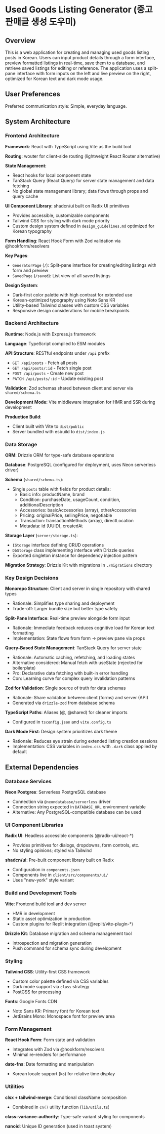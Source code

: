 # Used Goods Listing Generator (중고 판매글 생성 도우미)

## Overview

This is a web application for creating and managing used goods listing posts in Korean. Users can input product details through a form interface, preview formatted listings in real-time, save them to a database, and retrieve saved listings for editing or reference. The application uses a split-pane interface with form inputs on the left and live preview on the right, optimized for Korean text and dark mode usage.

## User Preferences

Preferred communication style: Simple, everyday language.

## System Architecture

### Frontend Architecture

**Framework**: React with TypeScript using Vite as the build tool

**Routing**: wouter for client-side routing (lightweight React Router alternative)

**State Management**: 
- React hooks for local component state
- TanStack Query (React Query) for server state management and data fetching
- No global state management library; data flows through props and query cache

**UI Component Library**: shadcn/ui built on Radix UI primitives
- Provides accessible, customizable components
- Tailwind CSS for styling with dark mode priority
- Custom design system defined in `design_guidelines.md` optimized for Korean typography

**Form Handling**: React Hook Form with Zod validation via @hookform/resolvers

**Key Pages**:
- `GeneratorPage` (`/`): Split-pane interface for creating/editing listings with form and preview
- `SavedPage` (`/saved`): List view of all saved listings

**Design System**: 
- Dark-first color palette with high contrast for extended use
- Korean-optimized typography using Noto Sans KR
- Utility-based Tailwind classes with custom CSS variables
- Responsive design considerations for mobile breakpoints

### Backend Architecture

**Runtime**: Node.js with Express.js framework

**Language**: TypeScript compiled to ESM modules

**API Structure**: RESTful endpoints under `/api` prefix
- `GET /api/posts` - Fetch all posts
- `GET /api/posts/:id` - Fetch single post
- `POST /api/posts` - Create new post
- `PATCH /api/posts/:id` - Update existing post

**Validation**: Zod schemas shared between client and server via `shared/schema.ts`

**Development Mode**: Vite middleware integration for HMR and SSR during development

**Production Build**: 
- Client built with Vite to `dist/public`
- Server bundled with esbuild to `dist/index.js`

### Data Storage

**ORM**: Drizzle ORM for type-safe database operations

**Database**: PostgreSQL (configured for deployment, uses Neon serverless driver)

**Schema** (`shared/schema.ts`):
- Single `posts` table with fields for product details:
  - Basic info: productName, brand
  - Condition: purchaseDate, usageCount, condition, additionalDescription
  - Accessories: basicAccessories (array), otherAccessories
  - Pricing: originalPrice, sellingPrice, negotiable
  - Transaction: transactionMethods (array), directLocation
  - Metadata: id (UUID), createdAt

**Storage Layer** (`server/storage.ts`):
- `IStorage` interface defining CRUD operations
- `DbStorage` class implementing interface with Drizzle queries
- Exported singleton instance for dependency injection pattern

**Migration Strategy**: Drizzle Kit with migrations in `./migrations` directory

### Key Design Decisions

**Monorepo Structure**: Client and server in single repository with shared types
- Rationale: Simplifies type sharing and deployment
- Trade-off: Larger bundle size but better type safety

**Split-Pane Interface**: Real-time preview alongside form input
- Rationale: Immediate feedback reduces cognitive load for Korean text formatting
- Implementation: State flows from form → preview pane via props

**Query-Based State Management**: TanStack Query for server state
- Rationale: Automatic caching, refetching, and loading states
- Alternative considered: Manual fetch with useState (rejected for boilerplate)
- Pro: Declarative data fetching with built-in error handling
- Con: Learning curve for complex query invalidation patterns

**Zod for Validation**: Single source of truth for data schemas
- Rationale: Share validation between client (forms) and server (API)
- Generated via `drizzle-zod` from database schema

**TypeScript Paths**: Aliases (@, @shared) for cleaner imports
- Configured in `tsconfig.json` and `vite.config.ts`

**Dark Mode First**: Design system prioritizes dark theme
- Rationale: Reduces eye strain during extended listing creation sessions
- Implementation: CSS variables in `index.css` with `.dark` class applied by default

## External Dependencies

### Database Services

**Neon Postgres**: Serverless PostgreSQL database
- Connection via `@neondatabase/serverless` driver
- Connection string expected in `DATABASE_URL` environment variable
- Alternative: Any PostgreSQL-compatible database can be used

### UI Component Libraries

**Radix UI**: Headless accessible components (@radix-ui/react-*)
- Provides primitives for dialogs, dropdowns, form controls, etc.
- No styling opinions; styled via Tailwind

**shadcn/ui**: Pre-built component library built on Radix
- Configuration in `components.json`
- Components live in `client/src/components/ui/`
- Uses "new-york" style variant

### Build and Development Tools

**Vite**: Frontend build tool and dev server
- HMR in development
- Static asset optimization in production
- Custom plugins for Replit integration (@replit/vite-plugin-*)

**Drizzle Kit**: Database migration and schema management tool
- Introspection and migration generation
- Push command for schema sync during development

### Styling

**Tailwind CSS**: Utility-first CSS framework
- Custom color palette defined via CSS variables
- Dark mode support via `class` strategy
- PostCSS for processing

**Fonts**: Google Fonts CDN
- Noto Sans KR: Primary font for Korean text
- JetBrains Mono: Monospace font for preview area

### Form Management

**React Hook Form**: Form state and validation
- Integrates with Zod via @hookform/resolvers
- Minimal re-renders for performance

**date-fns**: Date formatting and manipulation
- Korean locale support (`ko`) for relative time display

### Utilities

**clsx + tailwind-merge**: Conditional className composition
- Combined in `cn()` utility function (`lib/utils.ts`)

**class-variance-authority**: Type-safe variant styling for components

**nanoid**: Unique ID generation (used in toast system)